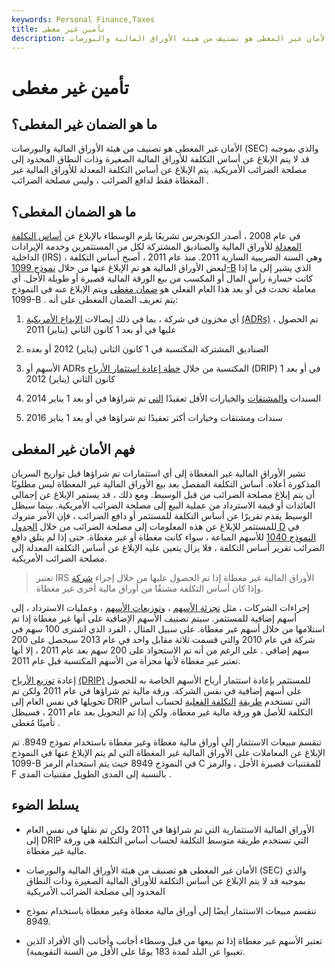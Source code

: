 ```yaml
---
keywords: Personal Finance,Taxes
title: تأمين غير مغطى
description: الأمان غير المغطى هو تصنيف من هيئة الأوراق المالية والبورصات (SEC) والذي بموجبه قد لا يتم الإبلاغ عن أساس التكلفة للأوراق المالية الصغيرة وذات النطاق المحدود إلى مصلحة الضرائب الأمريكية.
---
```


# تأمين غير مغطى
## ما هو الضمان غير المغطى؟

الأمان غير المغطى هو تصنيف من هيئة الأوراق المالية والبورصات (SEC) والذي بموجبه قد لا يتم الإبلاغ عن أساس التكلفة للأوراق المالية الصغيرة وذات النطاق المحدود إلى مصلحة الضرائب الأمريكية. يتم الإبلاغ عن أساس التكلفة المعدلة للأوراق المالية غير المغطاة فقط لدافع الضرائب ، وليس مصلحة الضرائب .

## ما هو الضمان المغطى؟

في عام 2008 ، أصدر الكونجرس تشريعًا يلزم الوسطاء بالإبلاغ عن [أساس التكلفة المعدلة](/adjustedcostbase) للأوراق المالية والصناديق المشتركة لكل من المستثمرين وخدمة الإيرادات الداخلية (IRS) ، وهي السنة الضريبية السارية 2011. منذ عام 2011 ، أصبح أساس التكلفة لبعض الأوراق المالية هو تم الإبلاغ عنها من خلال [نموذج 1099-B](/form-1099-b) الذي يشير إلى ما إذا كانت خسارة رأس المال أو المكسب من بيع الورقة المالية قصيرة أو طويلة الأجل. أي معاملة تحدث في أو بعد هذا العام الفعلي هو [ضمان مغطى](/coveredsecurity) ويتم الإبلاغ عنه في النموذج 1099-B . يتم تعريف الضمان المغطى على أنه:

1. أي مخزون في شركة ، بما في ذلك إيصالات [الإيداع الأمريكية](/adr) [(ADRs)](/adr) ، تم الحصول عليها في أو بعد 1 كانون الثاني (يناير) 2011

1. الصناديق المشتركة المكتسبة في 1 كانون الثاني (يناير) 2012 أو بعده

1. الأسهم أو ADRs المكتسبة من خلال [خطة إعادة استثمار الأرباح](/dividendreinvestmentplan) (DRIP) في أو بعد 1 كانون الثاني (يناير) 2012

1. السندات [والمشتقات](/derivative) والخيارات الأقل تعقيدًا [التي](/option) تم شراؤها في أو بعد 1 يناير 2014

1. سندات ومشتقات وخيارات أكثر تعقيدًا تم شراؤها في أو بعد 1 يناير 2016

## فهم الأمان غير المغطى

تشير الأوراق المالية غير المغطاة إلى أي استثمارات تم شراؤها قبل تواريخ السريان المذكورة أعلاه. أساس التكلفة المفصل بعد بيع الأوراق المالية غير المغطاة ليس مطلوبًا أن يتم إبلاغ مصلحة الضرائب من قبل الوسيط. ومع ذلك ، قد يستمر الإبلاغ عن إجمالي العائدات أو قيمة الاسترداد من عملية البيع إلى مصلحة الضرائب الأمريكية. بينما سيظل الوسيط يقدم تقريرًا عن أساس التكلفة للمستثمر أو دافع الضرائب ، فإن الأمر متروك للمستثمر للإبلاغ عن هذه المعلومات إلى مصلحة الضرائب من خلال [الجدول D](/scheduled) في [النموذج 1040](/1040) للأسهم المباعة ، سواء كانت مغطاة أو غير مغطاة. حتى إذا لم يتلق دافع الضرائب تقرير أساس التكلفة ، فلا يزال يتعين عليه الإبلاغ عن أساس التكلفة المعدلة إلى مصلحة الضرائب الأمريكية.

> تعتبر IRS الأوراق المالية غير مغطاة إذا تم الحصول عليها من خلال إجراء [شركة](/corporateaction) وإذا كان أساس التكلفة مشتقًا من أوراق مالية أخرى غير مغطاة.

>

إجراءات الشركات ، مثل [تجزئة الأسهم](/stocksplit) ، [وتوزيعات الأسهم](/stockdividend) ، وعمليات الاسترداد ، إلى أسهم إضافية للمستثمر. سيتم تصنيف الأسهم الإضافية على أنها غير مغطاة إذا تم استلامها من خلال أسهم غير مغطاة. على سبيل المثال ، الفرد الذي اشترى 100 سهم في شركة في عام 2010 والتي قسمت ثلاثة مقابل واحد في عام 2013 سيحصل على 200 سهم إضافي . على الرغم من أنه تم الاستحواذ على 200 سهم بعد عام 2011 ، إلا أنها تعتبر غير مغطاة لأنها مجزأة من الأسهم المكتسبة قبل عام 2011.

إعادة [توزيع الأرباح](/dividendreinvestmentplan) [(DRIP)](/dividendreinvestmentplan) للمستثمر بإعادة استثمار أرباح الأسهم الخاصة به للحصول على أسهم إضافية في نفس الشركة. ورقة مالية تم شراؤها في عام 2011 ولكن تم تحويلها في نفس العام إلى DRIP التي تستخدم [طريقة](/averagecostbasismethod) [التكلفة الفعلية](/averagecostbasismethod) لحساب أساس التكلفة للأصل هو ورقة مالية غير مغطاة. ولكن إذا تم التحويل بعد عام 2011 ، فسيظل تأمينًا مُغطى .

تنقسم مبيعات الاستثمار إلى أوراق مالية مغطاة وغير مغطاة باستخدام نموذج 8949. تم الإبلاغ عن المعاملات على الأوراق المالية غير المغطاة التي لم يتم الإبلاغ عنها في النموذج 1099-B في النموذج 8949 حيث يتم استخدام الرمز C للمقتنيات قصيرة الأجل ، والرمز F بالنسبة إلى المدى الطويل مقتنيات المدى .

## يسلط الضوء

- الأوراق المالية الاستثمارية التي تم شراؤها في 2011 ولكن تم نقلها في نفس العام إلى DRIP التي تستخدم طريقة متوسط التكلفة لحساب أساس التكلفة هي ورقة مالية غير مغطاة.

- الأمان غير المغطى هو تصنيف من هيئة الأوراق المالية والبورصات (SEC) والذي بموجبه قد لا يتم الإبلاغ عن أساس التكلفة للأوراق المالية الصغيرة وذات النطاق المحدود إلى مصلحة الضرائب الأمريكية

- تنقسم مبيعات الاستثمار أيضًا إلى أوراق مالية مغطاة وغير مغطاة باستخدام نموذج 8949.

- تعتبر الأسهم غير مغطاة إذا تم بيعها من قبل وسطاء أجانب وأجانب (أي الأفراد الذين تغيبوا عن البلد لمدة 183 يومًا على الأقل من السنة التقويمية).

